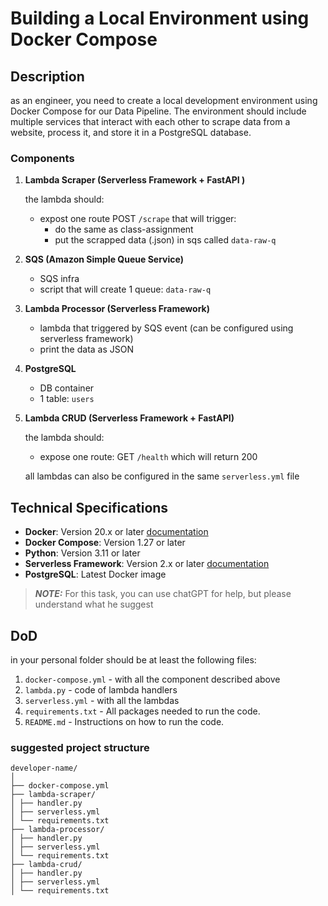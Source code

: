 # Building a Local Environment using Docker Compose

## Description

as an engineer, you need to create a local development environment using Docker Compose for our Data Pipeline. The environment should include multiple services that interact with each other to scrape data from a website, process it, and store it in a PostgreSQL database.

### Components

1. **Lambda Scraper (Serverless Framework + FastAPI )**

   the lambda should:
   - expost one route POST `/scrape` that will trigger:
      - do the same as class-assignment
      - put the scrapped data (.json) in sqs called `data-raw-q`

3. **SQS (Amazon Simple Queue Service)**

   - SQS infra
   - script that will create 1 queue: `data-raw-q`

4. **Lambda Processor (Serverless Framework)**

   - lambda that triggered by SQS event (can be configured using serverless framework)
   - print the data as JSON

5. **PostgreSQL**

   - DB container
   - 1 table: `users`

6. **Lambda CRUD (Serverless Framework + FastAPI)**

   the lambda should:

   - expose one route: GET `/health` which will return 200

   all lambdas can also be configured in the same `serverless.yml` file


## Technical Specifications

- **Docker**: Version 20.x or later [documentation](https://www.docker.com/)
- **Docker Compose**: Version 1.27 or later 
- **Python**: Version 3.11 or later
- **Serverless Framework**: Version 2.x or later [documentation](https://www.serverless.com/framework/docs/getting-started)
- **PostgreSQL**: Latest Docker image

> **_NOTE:_**  For this task, you can use chatGPT for help, but please understand what he suggest

## DoD

in your personal folder should be at least the following files:

1. `docker-compose.yml` - with all the component described above
2. `lambda.py` - code of lambda handlers
3. `serverless.yml`  - with all the lambdas
4. `requirements.txt` - All packages needed to run the code.
5. `README.md` - Instructions on how to run the code.

### suggested project structure

```
developer-name/
│
├── docker-compose.yml
├── lambda-scraper/
│ ├── handler.py
│ ├── serverless.yml
│ └── requirements.txt
├── lambda-processor/
│ ├── handler.py
│ ├── serverless.yml
│ └── requirements.txt
├── lambda-crud/
│ ├── handler.py
│ ├── serverless.yml
│ └── requirements.txt
```
